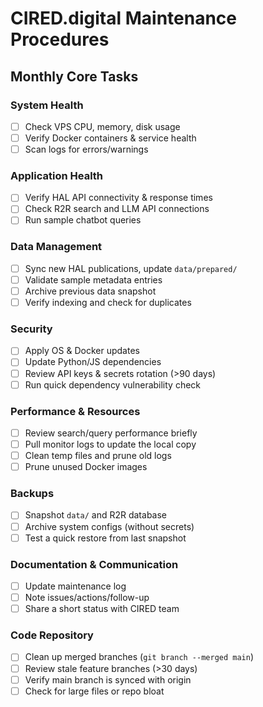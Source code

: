 # CIRED.digital Maintenance Procedures

## Monthly Core Tasks

### System Health
- [ ] Check VPS CPU, memory, disk usage
- [ ] Verify Docker containers & service health
- [ ] Scan logs for errors/warnings

### Application Health
- [ ] Verify HAL API connectivity & response times
- [ ] Check R2R search and LLM API connections
- [ ] Run sample chatbot queries

### Data Management
- [ ] Sync new HAL publications, update `data/prepared/`
- [ ] Validate sample metadata entries
- [ ] Archive previous data snapshot
- [ ] Verify indexing and check for duplicates

### Security
- [ ] Apply OS & Docker updates
- [ ] Update Python/JS dependencies
- [ ] Review API keys & secrets rotation (>90 days)
- [ ] Run quick dependency vulnerability check

### Performance & Resources
- [ ] Review search/query performance briefly
- [ ] Pull monitor logs to update the local copy
- [ ] Clean temp files and prune old logs
- [ ] Prune unused Docker images

### Backups
- [ ] Snapshot `data/` and R2R database
- [ ] Archive system configs (without secrets)
- [ ] Test a quick restore from last snapshot

### Documentation & Communication
- [ ] Update maintenance log
- [ ] Note issues/actions/follow-up
- [ ] Share a short status with CIRED team

### Code Repository
- [ ] Clean up merged branches (`git branch --merged main`)
- [ ] Review stale feature branches (>30 days)
- [ ] Verify main branch is synced with origin
- [ ] Check for large files or repo bloat
